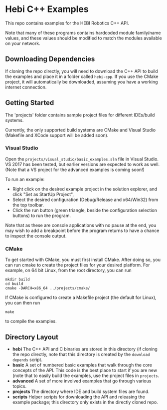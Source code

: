 # Hebi C++ Examples

This repo contains examples for the HEBI Robotics C++ API.

Note that many of these programs contains hardcoded module family/name values,
and these values should be modified to match the modules available on your
network.

## Downloading Dependencies

If cloning the repo directly, you will need to download the C++ API to build the
examples and place it in a folder called `hebi-cpp`. If you use the CMake project, it will automatically be downloaded, assuming you have a working internet connection.

## Getting Started

The 'projects' folder contains sample project files for different IDEs/build
systems.

Currently, the only supported build systems are CMake and Visual Studio (Makefile
and XCode support will be added soon).

### Visual Studio

Open the `projects/visual_studio/basic_examples.sln` file in Visual Studio.
VS 2017 has been tested, but earlier versions are expected to work as well.
(Note that a VS project for the advanced examples is coming soon!)

To run an example:

- Right click on the desired example project in the solution explorer, and
click "Set as StartUp Project",
- Select the desired configuration (Debug/Release and x64/Win32) from the
top toolbar.
- Click the run button (green triangle, beside the configuration selection
buttons) to run the program.

Note that as these are console applications with no pause at the end, you
may wish to add a breakpoint before the program returns to have a chance
to inspect the console output.

### CMake

To get started with CMake, you must
first install CMake.  After doing so, you can run cmake to create the project
files for your desired platform.  For example, on 64 bit Linux, from the root
directory, you can run

```
mkdir build
cd build
cmake -DARCH=x86_64 ../projects/cmake/
```

If CMake is configured to create a Makefile project (the default for Linux), you
can then run

```make```

to compile the examples.

## Directory Layout

- **hebi** The C++ API and C binaries are stored in this directory (if cloning
the repo directly, note that this directory is created by the `download depends`
script.
- **basic** A set of numbered basic examples that walk through the core concepts
of the API.  This code is the best place to start if you are new (note that to
easily build the examples, use the project files in `projects`.
- **advanced** A set of more involved examples that go through various topics.
- **projects** The directory where IDE and build system files are found.
- **scripts** Helper scripts for downloading the API and releasing the example
package; this directory only exists in the directly cloned repo.

